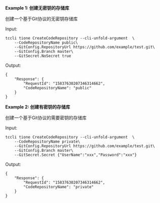 **Example 1: 创建无密钥的存储库**

创建一个基于Git协议的无密钥存储库

Input: 

```
tccli tione CreateCodeRepository --cli-unfold-argument  \
    --CodeRepositoryName public\
    --GitConfig.RepositoryUrl https://github.com/example/test.git\
    --GitConfig.Branch master\
    --GitSecret.NoSecret true
```

Output: 
```
{
    "Response": {
        "RequestId": "15837630207346314662",
        "CodeRepositoryName": "public"
    }
}
```

**Example 2: 创建有密钥的存储库**

创建一个基于Git协议的需要密钥的存储库

Input: 

```
tccli tione CreateCodeRepository --cli-unfold-argument  \
    --CodeRepositoryName private\
    --GitConfig.RepositoryUrl https://github.com/example/test.git\
    --GitConfig.Branch master\
    --GitSecret.Secret {"UserName":"xxx","Password":"xxx"}
```

Output: 
```
{
    "Response": {
        "RequestId": "15837630207346314662",
        "CodeRepositoryName": "private"
    }
}
```

